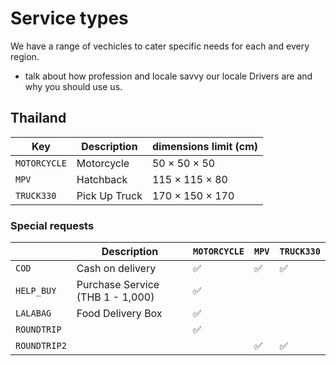 # Service types

We have a range of vechicles to cater specific needs for each and every region.

* talk about how profession and locale savvy our locale Drivers are and why you should use us.

## Thailand

| Key          | Description   | dimensions limit (cm) |
| ------------ | ------------- | --------------------- |
| `MOTORCYCLE` | Motorcycle    | 50 × 50 × 50          |
| `MPV`        | Hatchback     | 115 × 115 × 80        |
| `TRUCK330`   | Pick Up Truck | 170 × 150 × 170       |

### Special requests

|              | Description                      | `MOTORCYCLE` | `MPV` | `TRUCK330` |
| ------------ | -------------------------------- | ------------ | ----- | ---------- |
| `COD`        | Cash on delivery                 | ✅           | ✅    | ✅         |
| `HELP_BUY`   | Purchase Service (THB 1 - 1,000) | ✅           |       |            |
| `LALABAG`    | Food Delivery Box                | ✅           |       |            |
| `ROUNDTRIP`  |                                  | ✅           |       |            |
| `ROUNDTRIP2` |                                  |              | ✅    | ✅         |
